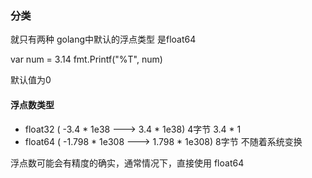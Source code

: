 ### 分类
就只有两种
golang中默认的浮点类型 是float64

var num = 3.14
fmt.Printf("%T", num)

默认值为0


#### 浮点数类型
- float32 ( -3.4 * 1e38    --->   3.4 * 1e38)   4字节  3.4 * 1 
- float64 ( -1.798 * 1e308 ---> 1.798 * 1e308)  8字节 不随着系统变换


浮点数可能会有精度的确实，通常情况下，直接使用 float64
